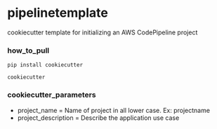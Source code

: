 
# pipelinetemplate
cookiecutter template for initializing an AWS CodePipeline project

### how_to_pull

```
pip install cookiecutter

cookiecutter 
```

### cookiecutter_parameters

- project_name = Name of project in all lower case. Ex: projectname
- project_description = Describe the application use case